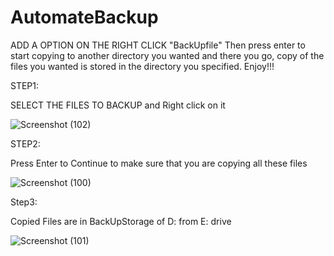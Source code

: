 # AutomateBackup

ADD A OPTION ON THE RIGHT CLICK "BackUpfile"
Then press enter to start copying to another directory you wanted
and there you go,
copy of the files you wanted is stored in the directory you specified.
Enjoy!!!

STEP1:

SELECT THE FILES TO BACKUP and Right click on it



![Screenshot (102)](https://user-images.githubusercontent.com/45729256/77108046-94ce6d00-6a47-11ea-8e8a-a2923e31ed72.png)

STEP2:

Press Enter to Continue to make sure that you are copying all these files



![Screenshot (100)](https://user-images.githubusercontent.com/45729256/77108050-9730c700-6a47-11ea-842d-2db302867d11.png)

Step3:

Copied Files are in BackUpStorage of D: from E: drive



![Screenshot (101)](https://user-images.githubusercontent.com/45729256/77108052-97c95d80-6a47-11ea-977e-c73e93bbbe61.png)
